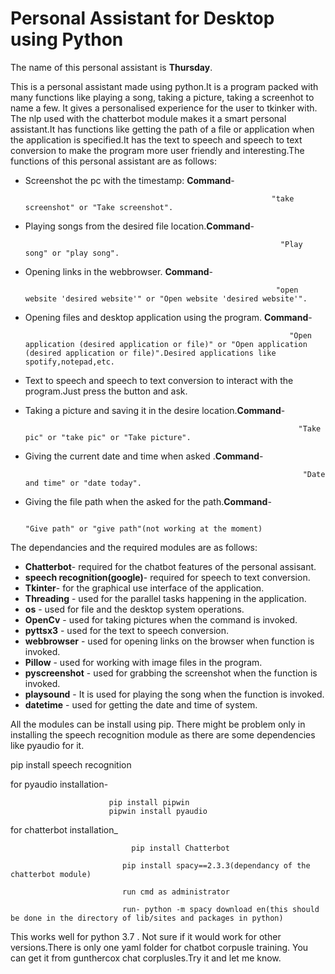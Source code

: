 # Personal Assistant  for Desktop using Python

The name of this personal assistant is **Thursday**.

This is a personal assistant made using python.It is a program packed with many functions like playing a song, taking a picture, taking a screenhot to name a few. It gives a personalised experience for the user to tkinker with. The nlp used with the chatterbot module makes it a smart personal assistant.It has functions like getting the path of a file or application when the application is specified.It has the text to speech and speech to text conversion to make the program more user friendly and interesting.The functions of this personal assistant are as follows:



*  Screenshot the pc with the timestamp: **Command**-
                                                      
                                                              "take screenshot" or "Take screenshot".
* Playing songs from the desired file location.**Command**-
                                                             
                                                               "Play song" or "play song".
*  Opening links in the webbrowser. **Command**-
                                                               
                                                               "open website 'desired website'" or "Open website 'desired website'".
* Opening files and desktop application using the program. **Command**- 

                                                                 "Open application (desired application or file)" or "Open application (desired application or file)".Desired applications like spotify,notepad,etc.
* Text to speech and speech to text conversion to interact with  the program.Just press the button and ask.
* Taking a picture and saving it in the desire location.**Command**-
                                                                   
                                                                   "Take pic" or "take pic" or "Take picture".
* Giving the current date and time when asked .**Command**-
                                                                      
                                                                    "Date and time" or "date today".
* Giving the file path when the asked for the path.**Command**-
                                                                        
                                                                     "Give path" or "give path"(not working at the moment)






The dependancies and the required modules are as follows:



* **Chatterbot**- required for the chatbot features of the personal assisant.
* **speech recognition(google)**- required for speech to text conversion.
* **Tkinter**- for the graphical use interface of the application.
* **Threading** - used for the parallel tasks happening in the application.
* **os** - used for file and the desktop system operations.
* **OpenCv** - used for taking pictures when the command is invoked.
* **pyttsx3** - used for the text to speech conversion.
* **webbrowser** - used for opening links on the browser when function is invoked.
* **Pillow** - used for working with image files in the program.
* **pyscreenshot** - used for grabbing the screenshot when the function is invoked.
* **playsound** - It is used for playing the song when the function is invoked.
* **datetime** - used for getting the date and time of system.

All the modules can be install using pip. There might be problem only in installing the speech recognition module as there are some dependencies like pyaudio for it.



pip install speech recognition

for pyaudio installation-  

                          pip install pipwin
                          pipwin install pyaudio


for chatterbot installation_ 

                               pip install Chatterbot

                             pip install spacy==2.3.3(dependancy of the chatterbot module)
                             
                             run cmd as administrator
                             
                             run- python -m spacy download en(this should be done in the directory of lib/sites and packages in python)


This works well for python 3.7 . Not sure if it would work for other versions.There is only one yaml folder for chatbot corpusle training. You can get it from gunthercox chat corplusles.Try it and let me know.
